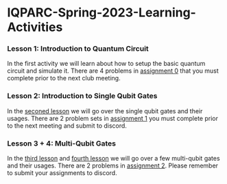 # IQPARC-Spring-2023-Learning-Activities
### Lesson 1: Introduction to Quantum Circuit
In the first activity we will learn about how to setup the basic quantum circuit and simulate it. There are 4 problems in [assignment 0](https://github.com/IQPARC/IQPARC-Spring-2023-Learning-Activities/tree/main/Assignment_0) that you must complete prior to the next club meeting.

### Lesson 2: Introduction to Single Qubit Gates
In the [seconed lesson](https://github.com/IQPARC/IQPARC-Spring-2023-Learning-Activities/blob/main/Lecture/SingleQubitGates.ipynb) we will go over the single qubit gates and their usages. There are 2 problem sets in [assignment 1](https://github.com/IQPARC/IQPARC-Spring-2023-Learning-Activities/tree/main/Assignment_1) you must complete prior to the next meeting and submit to discord.

### Lesson 3 + 4: Multi-Qubit Gates
In the [third lesson](https://github.com/IQPARC/IQPARC-Spring-2023-Learning-Activities/blob/main/Lecture/MultipleQubitGatesPart1.ipynb) and [fourth lesson](https://github.com/IQPARC/IQPARC-Spring-2023-Learning-Activities/blob/main/Lecture/MultiQubitGatesPart2.ipynb) we will go over a few multi-qubit gates and their usages. There are 2 problems in [assignment 2](https://github.com/IQPARC/IQPARC-Spring-2023-Learning-Activities/tree/main/Assignment_2). Please remember to submit your assignments to discord.

